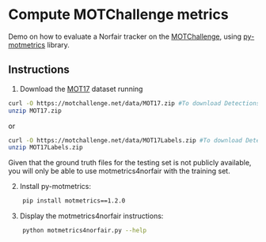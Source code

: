 # Compute MOTChallenge metrics
Demo on how to evaluate a Norfair tracker on the [MOTChallenge](https://motchallenge.net), using [py-motmetrics](https://github.com/cheind/py-motmetrics) library.

## Instructions

1. Download the [MOT17](https://motchallenge.net/data/MOT17/) dataset running

```bash
curl -O https://motchallenge.net/data/MOT17.zip #To download Detections + Ground Truth + Images (5.5GB)
unzip MOT17.zip
 ``` 
or

```bash
curl -O https://motchallenge.net/data/MOT17Labels.zip #To download Detections + Ground Truth (9.7 MB)
unzip MOT17Labels.zip
``` 

Given that the ground truth files for the testing set is not publicly available, you will only be able to use motmetrics4norfair with the training set.

2. Install py-motmetrics:
```bash
    pip install motmetrics==1.2.0
``` 
3. Display the motmetrics4norfair instructions: 
```bash
    python motmetrics4norfair.py --help 
``` 